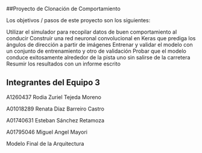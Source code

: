 ##Proyecto de Clonación de Comportamiento

Los objetivos / pasos de este proyecto son los siguientes:

Utilizar el simulador para recopilar datos de buen comportamiento al conducir
Construir una red neuronal convolucional en Keras que prediga los ángulos de dirección a partir de imágenes
Entrenar y validar el modelo con un conjunto de entrenamiento y otro de validación
Probar que el modelo conduce exitosamente alrededor de la pista uno sin salirse de la carretera
Resumir los resultados con un informe escrito

## Integrantes del Equipo 3
A1260437 Rodia Zuriel Tejeda Moreno

A01018289 Renata Díaz Barreiro Castro

A01740631 Esteban Sánchez Retamoza

A01795046 Miguel Angel Mayori


Modelo Final de la Arquitectura

